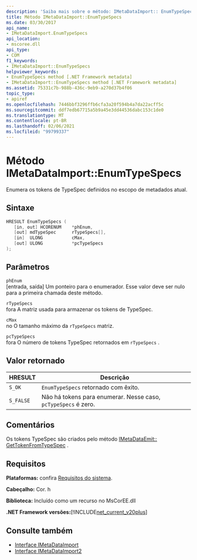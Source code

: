 ```yaml
---
description: 'Saiba mais sobre o método: IMetaDataImport:: EnumTypeSpecs'
title: Método IMetaDataImport::EnumTypeSpecs
ms.date: 03/30/2017
api_name:
- IMetaDataImport.EnumTypeSpecs
api_location:
- mscoree.dll
api_type:
- COM
f1_keywords:
- IMetaDataImport::EnumTypeSpecs
helpviewer_keywords:
- EnumTypeSpecs method [.NET Framework metadata]
- IMetaDataImport::EnumTypeSpecs method [.NET Framework metadata]
ms.assetid: 75331c7b-988b-436c-9eb9-a270d37b4f06
topic_type:
- apiref
ms.openlocfilehash: 7446bbf3296ffb6cfa3a20f594b4a7da22acff5c
ms.sourcegitcommit: ddf7edb67715a5b9a45e3dd44536dabc153c1de0
ms.translationtype: MT
ms.contentlocale: pt-BR
ms.lasthandoff: 02/06/2021
ms.locfileid: "99799337"
---
```

# <a name="imetadataimportenumtypespecs-method"></a>Método IMetaDataImport::EnumTypeSpecs

Enumera os tokens de TypeSpec definidos no escopo de metadados atual.  
  
## <a name="syntax"></a>Sintaxe  
  
```cpp  
HRESULT EnumTypeSpecs (  
   [in, out] HCORENUM    *phEnum,  
   [out] mdTypeSpec      rTypeSpecs[],  
   [in]  ULONG           cMax,  
   [out] ULONG           *pcTypeSpecs  
);  
```  
  
## <a name="parameters"></a>Parâmetros  

 `phEnum`  
 [entrada, saída] Um ponteiro para o enumerador. Esse valor deve ser nulo para a primeira chamada deste método.  
  
 `rTypeSpecs`  
 fora A matriz usada para armazenar os tokens de TypeSpec.  
  
 `cMax`  
 no O tamanho máximo da `rTypeSpecs` matriz.  
  
 `pcTypeSpecs`  
 fora O número de tokens TypeSpec retornados em `rTypeSpecs` .  
  
## <a name="return-value"></a>Valor retornado  
  
|HRESULT|Descrição|  
|-------------|-----------------|  
|`S_OK`|`EnumTypeSpecs` retornado com êxito.|  
|`S_FALSE`|Não há tokens para enumerar. Nesse caso, `pcTypeSpecs` é zero.|  
  
## <a name="remarks"></a>Comentários  

 Os tokens TypeSpec são criados pelo método [IMetaDataEmit:: GetTokenFromTypeSpec](imetadataemit-gettokenfromtypespec-method.md) .  
  
## <a name="requirements"></a>Requisitos  

 **Plataformas:** confira [Requisitos do sistema](../../get-started/system-requirements.md).  
  
 **Cabeçalho:** Cor. h  
  
 **Biblioteca:** Incluído como um recurso no MsCorEE.dll  
  
 **.NET Framework versões:**[!INCLUDE[net_current_v20plus](../../../../includes/net-current-v20plus-md.md)]  
  
## <a name="see-also"></a>Consulte também

- [Interface IMetaDataImport](imetadataimport-interface.md)
- [Interface IMetaDataImport2](imetadataimport2-interface.md)
